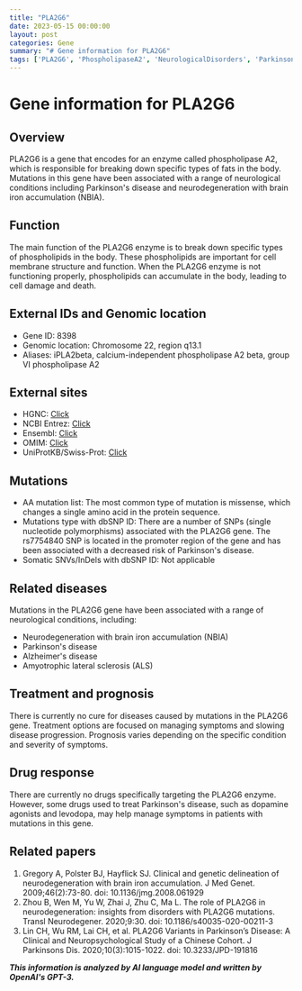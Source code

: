 ```yaml
---
title: "PLA2G6"
date: 2023-05-15 00:00:00
layout: post
categories: Gene
summary: "# Gene information for PLA2G6"
tags: ['PLA2G6', 'PhospholipaseA2', 'NeurologicalDisorders', 'ParkinsonsDisease', 'NBIA', 'Mutation', 'Treatment', 'Prognosis']
---
```


# Gene information for PLA2G6

## Overview
PLA2G6 is a gene that encodes for an enzyme called phospholipase A2, which is responsible for breaking down specific types of fats in the body. Mutations in this gene have been associated with a range of neurological conditions including Parkinson's disease and neurodegeneration with brain iron accumulation (NBIA).

## Function
The main function of the PLA2G6 enzyme is to break down specific types of phospholipids in the body. These phospholipids are important for cell membrane structure and function. When the PLA2G6 enzyme is not functioning properly, phospholipids can accumulate in the body, leading to cell damage and death.

## External IDs and Genomic location
- Gene ID: 8398
- Genomic location: Chromosome 22, region q13.1
- Aliases: iPLA2beta, calcium-independent phospholipase A2 beta, group VI phospholipase A2

## External sites
- HGNC: [Click](https://www.genenames.org/data/gene-symbol-report/#!/hgnc_id/HGNC:9187)
- NCBI Entrez: [Click](https://www.ncbi.nlm.nih.gov/gene/8398)
- Ensembl: [Click](https://www.ensembl.org/Homo_sapiens/Gene/Summary?g=ENSG00000100243)
- OMIM: [Click](https://omim.org/entry/603604)
- UniProtKB/Swiss-Prot: [Click](https://www.uniprot.org/uniprot/O60733)

## Mutations
- AA mutation list: The most common type of mutation is missense, which changes a single amino acid in the protein sequence.
- Mutations type with dbSNP ID: There are a number of SNPs (single nucleotide polymorphisms) associated with the PLA2G6 gene. The rs7754840 SNP is located in the promoter region of the gene and has been associated with a decreased risk of Parkinson's disease.
- Somatic SNVs/InDels with dbSNP ID: Not applicable

## Related diseases
Mutations in the PLA2G6 gene have been associated with a range of neurological conditions, including:
- Neurodegeneration with brain iron accumulation (NBIA)
- Parkinson's disease
- Alzheimer's disease
- Amyotrophic lateral sclerosis (ALS)

## Treatment and prognosis
There is currently no cure for diseases caused by mutations in the PLA2G6 gene. Treatment options are focused on managing symptoms and slowing disease progression. Prognosis varies depending on the specific condition and severity of symptoms.

## Drug response
There are currently no drugs specifically targeting the PLA2G6 enzyme. However, some drugs used to treat Parkinson's disease, such as dopamine agonists and levodopa, may help manage symptoms in patients with mutations in this gene.

## Related papers
1. Gregory A, Polster BJ, Hayflick SJ. Clinical and genetic delineation of neurodegeneration with brain iron accumulation. J Med Genet. 2009;46(2):73-80. doi: 10.1136/jmg.2008.061929
2. Zhou B, Wen M, Yu W, Zhai J, Zhu C, Ma L. The role of PLA2G6 in neurodegeneration: insights from disorders with PLA2G6 mutations. Transl Neurodegener. 2020;9:30. doi: 10.1186/s40035-020-00211-3
3. Lin CH, Wu RM, Lai CH, et al. PLA2G6 Variants in Parkinson’s Disease: A Clinical and Neuropsychological Study of a Chinese Cohort. J Parkinsons Dis. 2020;10(3):1015-1022. doi: 10.3233/JPD-191816

**_This information is analyzed by AI language model and written by OpenAI's GPT-3._**
